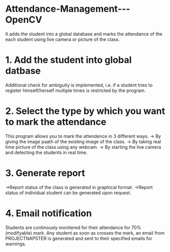 # Attendance-Management---OpenCV
It adds the student into a global database and marks the attendance of the each student using live camera or picture of the class.

# 1. Add the student into global datbase

Additional check for ambiguity is implemented, i.e. if a student tries to register himself/herself multiple times is restricted by the program.

# 2. Select the type by which you want to mark the attendance

This program allows you to mark the attendence in 3 different ways.
-> By giving the image paath of the existing image of the class.
-> By taking real time picture of the class using any webcam.
-> By starting the live camera and detecting the students in real time.

# 3. Generate report

->Report status of the class is generated in graphical format.
->Report status of individual student can be generated upon request.

# 4. Email notification

Students are continously monitered for their attendance for 70%(modifyable) mark. Any student as soon as crosses the mark, an email from PROJECTNAPSTER is generated and sent to their specified emails for warnings.


